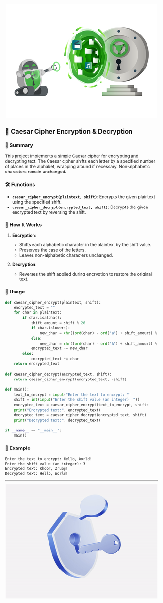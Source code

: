 <div align="center">
    <img src="https://github.com/Diksha2220/Media/blob/main/GreenCypher.png" alt="Description of Image" width="500"/>
</div>

## 🔐 Caesar Cipher Encryption & Decryption

### 📜 Summary
This project implements a simple Caesar cipher for encrypting and decrypting text. The Caesar cipher shifts each letter by a specified number of places in the alphabet, wrapping around if necessary. Non-alphabetic characters remain unchanged.

### 🛠️ Functions

- **`caesar_cipher_encrypt(plaintext, shift)`**: Encrypts the given plaintext using the specified shift.
- **`caesar_cipher_decrypt(encrypted_text, shift)`**: Decrypts the given encrypted text by reversing the shift.

### 🚀 How It Works

1. **Encryption**:
   - Shifts each alphabetic character in the plaintext by the shift value.
   - Preserves the case of the letters.
   - Leaves non-alphabetic characters unchanged.

2. **Decryption**:
   - Reverses the shift applied during encryption to restore the original text.

### 🔧 Usage

```python
def caesar_cipher_encrypt(plaintext, shift):
    encrypted_text = ""
    for char in plaintext:
        if char.isalpha():
            shift_amount = shift % 26
            if char.islower():
                new_char = chr((ord(char) - ord('a') + shift_amount) % 26 + ord('a'))
            else:
                new_char = chr((ord(char) - ord('A') + shift_amount) % 26 + ord('A'))
            encrypted_text += new_char
        else:
            encrypted_text += char
    return encrypted_text

def caesar_cipher_decrypt(encrypted_text, shift):
    return caesar_cipher_encrypt(encrypted_text, -shift)

def main():
    text_to_encrypt = input("Enter the text to encrypt: ")
    shift = int(input("Enter the shift value (an integer): "))
    encrypted_text = caesar_cipher_encrypt(text_to_encrypt, shift)
    print("Encrypted text:", encrypted_text)
    decrypted_text = caesar_cipher_decrypt(encrypted_text, shift)
    print("Decrypted text:", decrypted_text)

if __name__ == "__main__":
    main()
```

### 📝 Example

```plaintext
Enter the text to encrypt: Hello, World!
Enter the shift value (an integer): 3
Encrypted text: Khoor, Zruog!
Decrypted text: Hello, World!
```

---
<div align="center">
    <img src="https://github.com/Diksha2220/Media/blob/main/lockKey.gif" alt="Description of Image" width="500"/>
</div>

